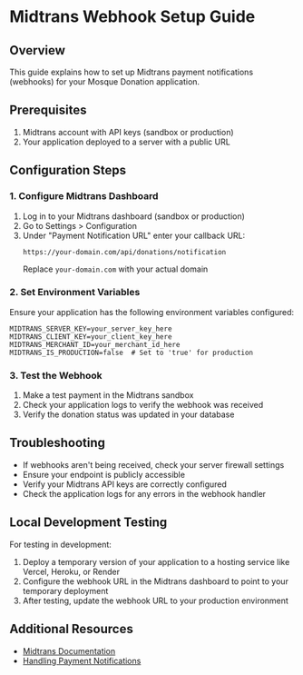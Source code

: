 # Midtrans Webhook Setup Guide

## Overview

This guide explains how to set up Midtrans payment notifications (webhooks) for your Mosque Donation application.

## Prerequisites

1. Midtrans account with API keys (sandbox or production)
2. Your application deployed to a server with a public URL

## Configuration Steps

### 1. Configure Midtrans Dashboard

1. Log in to your Midtrans dashboard (sandbox or production)
2. Go to Settings > Configuration
3. Under "Payment Notification URL" enter your callback URL:
   ```
   https://your-domain.com/api/donations/notification
   ```
   Replace `your-domain.com` with your actual domain

### 2. Set Environment Variables

Ensure your application has the following environment variables configured:

```
MIDTRANS_SERVER_KEY=your_server_key_here
MIDTRANS_CLIENT_KEY=your_client_key_here
MIDTRANS_MERCHANT_ID=your_merchant_id_here
MIDTRANS_IS_PRODUCTION=false  # Set to 'true' for production
```

### 3. Test the Webhook

1. Make a test payment in the Midtrans sandbox
2. Check your application logs to verify the webhook was received
3. Verify the donation status was updated in your database

## Troubleshooting

- If webhooks aren't being received, check your server firewall settings
- Ensure your endpoint is publicly accessible
- Verify your Midtrans API keys are correctly configured
- Check the application logs for any errors in the webhook handler

## Local Development Testing

For testing in development:

1. Deploy a temporary version of your application to a hosting service like Vercel, Heroku, or Render
2. Configure the webhook URL in the Midtrans dashboard to point to your temporary deployment
3. After testing, update the webhook URL to your production environment

## Additional Resources

- [Midtrans Documentation](https://docs.midtrans.com/)
- [Handling Payment Notifications](https://docs.midtrans.com/en/after-payment/http-notification)
